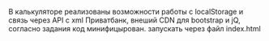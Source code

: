 В калькуляторе реализованы возможности работы с localStorage и связь через API с xml Приватбанк,
внеший CDN для bootstrap и jQ,
согласно задания код минифицырован.
запускать через файл index.html
